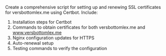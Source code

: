 Create a comprehensive script for setting up and renewing SSL certificates for versbottomlex.me using Certbot. Include:

1. Installation steps for Certbot
2. Commands to obtain certificates for both versbottomlex.me and www.versbottomlex.me
3. Nginx configuration updates for HTTPS
4. Auto-renewal setup
5. Testing commands to verify the configuration
